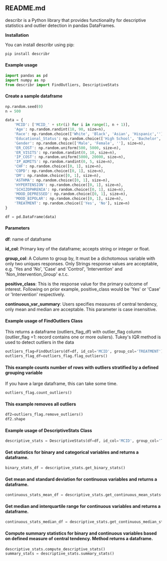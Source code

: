 ## README.md

describr is a Python library that provides functionality for descriptive statistics and outlier detection in pandas DataFrames.

**Installation**

You can install describr using pip:

```python
pip install describr
```

#### Example usage
```python
import pandas as pd
import numpy as np
from describr import FindOutliers, DescriptiveStats
```
#### Create a sample dataframe
```python
np.random.seed(0)
n = 500

data = {
    'MCID': ['MCID_' + str(i) for i in range(1, n + 1)],
    'Age': np.random.randint(18, 90, size=n),
    'Race': np.random.choice(['White', 'Black', 'Asian', 'Hispanic',''], size=n),
    'Educational_Status': np.random.choice(['High School', 'Bachelor', 'Master', 'PhD',''], size=n),
    'Gender': np.random.choice(['Male', 'Female', ''], size=n),
    'ER_COST': np.random.uniform(500, 5000, size=n),
    'ER_VISITS': np.random.randint(0, 10, size=n),
    'IP_COST': np.random.uniform(5000, 20000, size=n),
    'IP_ADMITS': np.random.randint(0, 5, size=n),
    'CHF': np.random.choice([0, 1], size=n),
    'COPD': np.random.choice([0, 1], size=n),
    'DM': np.random.choice([0, 1], size=n),
    'ASTHMA': np.random.choice([0, 1], size=n),
    'HYPERTENSION': np.random.choice([0, 1], size=n),
    'SCHIZOPHRENIA': np.random.choice([0, 1], size=n),
    'MOOD_DEPRESSED': np.random.choice([0, 1], size=n),
    'MOOD_BIPOLAR': np.random.choice([0, 1], size=n),
    'TREATMENT': np.random.choice(['Yes', 'No'], size=n)
}

df = pd.DataFrame(data)
```
#### Parameters
**df**: name of dataframe

**id_col**: Primary key of the dataframe; accepts string or integer or float.

**group_col**: A Column to group by, It must be a dichotomous variable with only two uniques responses. Only Strings response values are acceptable, e.g. 'Yes and 'No', 'Case' and 'Control', 'Intervention' and 'Non_Intervention_Group' e.t.c. 

**positive_class**: This is the response value for the primary outcome of interest. Following on prior example, positive_class would be 'Yes' or 'Case' or 'Intervention' respectively.

**continuous_var_summary**: Users specifies measures of central tendency, only mean and median are acceptable. This parameter is case insensitive.


#### Example usage of FindOutliers Class

This returns a dataframe (outliers_flag_df) with outlier_flag column (outlier_flag =1: record contains one or more ouliers). Tukey's IQR method is used to detect outliers in the data

```python
outliers_flag=FindOutliers(df=df, id_col='MCID', group_col='TREATMENT')
outliers_flag_df=outliers_flag.flag_outliers()
```
#### This example counts number of rows with outliers stratified by a defined grouping variable

If you have a large dataframe, this can take some time.

```python
outliers_flag.count_outliers()
```
#### This example removes all outliers
```python
df2=outliers_flag.remove_outliers()
df2.shape
```

#### Example usage of DescriptiveStats Class
```python 
descriptive_stats = DescriptiveStats(df=df, id_col='MCID', group_col='TREATMENT', positive_class='Yes', continuous_var_summary='median')
```
#### Get statistics for binary and categorical variables and returns a dataframe.
```python
binary_stats_df = descriptive_stats.get_binary_stats()
```

#### Get mean and standard deviation for continuous variables and returns a dataframe.

```python
continuous_stats_mean_df = descriptive_stats.get_continuous_mean_stats()
```

#### Get median and interquartile range for continuous variables and returns a dataframe.
```python
continuous_stats_median_df = descriptive_stats.get_continuous_median_stats()
```

#### Compute summary statistics for binary and continuous variables based on defined measure of central tendency. Method returns a dataframe.
````python
descriptive_stats.compute_descriptive_stats()
summary_stats = descriptive_stats.summary_stats()
````